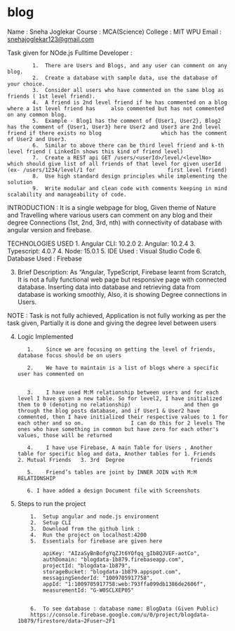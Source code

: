 # blog

Name : Sneha Joglekar
Course : MCA(Science)
College : MIT WPU
Email : snehajoglekar123@gmail.com

Task given for NOde.js Fulltime Developer :

            1.	There are Users and Blogs, and any user can comment on any blog.
            2.	Create a database with sample data, use the database of your choice.
            3.	Consider all users who have commented on the same blog as friends ( 1st level friend).
            4.	A friend is 2nd level friend if he has commented on a blog where a 1st level friend has     also commented but has not commented on any common blog.
            5.	Example - Blog1 has the comment of {User1, User2}, Blog2 has the comment of {User1, User3} here User2 and User3 are 2nd level friend if there exists no blog                   which has the comment of User2 and User3.
            6.	Similar to above there can be third level friend and k-th level friend ( LinkedIn shows this kind of friend level)
            7.	Create a REST api GET /users/<userId>/level/<levelNo> which should give list of all friends of that level for given userId (ex- /users/1234/level/1 for                       first level friend)
            8.	Use high standard design principles while implementing the solution
            9.	Write modular and clean code with comments keeping in mind scalability and manageability of code.


INTRODUCTION : 
It is a single webpage for blog, Given theme of Nature and Travelling where various users can comment on any blog and their degree Connections (1st, 2nd, 3rd,  nth) with connectivity of database with angular version and firebase.


TECHNOLOGIES USED
     1. Angular CLI: 10.2.0 
     2. Angular: 10.2.4 
     3. Typescript: 4.0.7 
     4. Node: 15.0.1 
     5. IDE Used : Visual Studio Code 
     6. Database Used : Firebase 


3. Brief Description:
      As “Angular, TypeScript, Firebase learnt from Scratch, It is not a fully functional web page but responsive page with connected database. Inserting  data into database       and retrieving data from database is working smoothly, Also, it is showing Degree connections in Users.

NOTE : Task is not fully achieved, Application is not fully working as per the task given, Partially it is done and giving the degree level between users
  
  

4. Logic Implemented

          1.	Since we are focusing on getting the level of friends, database focus should be on users 

          2.	We have to maintain is a list of blogs where a specific user has commented on


          3.	I have used M:M relationship between users and for each level I have given a new table. So for level2, I have initialized them to 0 (denoting no relationship)                 and then go through the blog posts database, and if User1 & User2 have commented, then I have initialized their respective values to 1 for each other and so on.               I can do this for 2 levels The ones who have something in common but have zero for each other's values, those will be returned

          4.	I have use Firebase, A main Table for Users , Another table for specific blog and data, Another tables for 1. Friends   2. Mutual Friends   3. 3rd  Degree                     friends

          5.	Friend’s tables are joint by INNER JOIN with M:M RELATIONSHIP
  
          6. I have added a design Document file with Screenshots





6.	Steps to run the project

            1.	Setup angular and node.js environment
            2.	Setup CLI
            3.	Download from the github link : 
            4.	Run the project on localhost:4200
            5.	Essentials for firebase are given here

                apiKey: "AIzaSyBnBofgYqZJt6YOfqq_gIb8QJVEF-aotCo",
                authDomain: "blogdata-1b879.firebaseapp.com",
                projectId: "blogdata-1b879",
                storageBucket: "blogdata-1b879.appspot.com",
                messagingSenderId: "1009705917758",
                appId: "1:1009705917758:web:793ffa099db1386de2606f",
                measurementId: "G-W0SCLXEP05"


            6.	To see database : database name: BlogData (Given Public)
            https://console.firebase.google.com/u/0/project/blogdata-1b879/firestore/data~2Fuser~2F1




 











